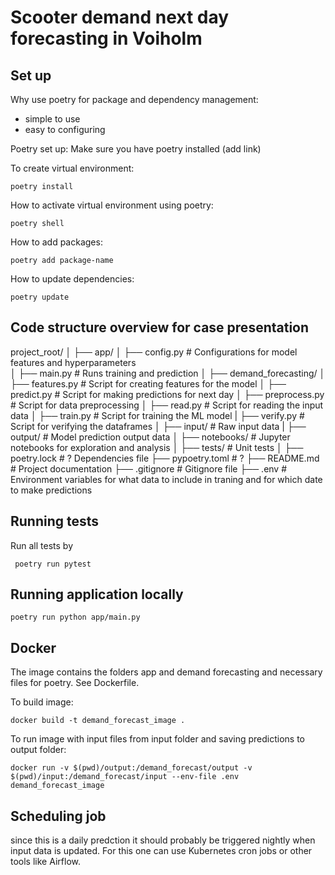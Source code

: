 # Scooter demand next day forecasting in Voiholm

## Set up
Why use poetry for package and dependency management:
- simple to use
- easy to configuring

Poetry set up: 
Make sure you have poetry installed (add link)

To create virtual environment:
```
poetry install
```

How to activate virtual environment using poetry:
```
poetry shell
```

How to add packages:
```
poetry add package-name
```

How to update dependencies: 
```
poetry update 
```

## Code structure overview for case presentation

project_root/
│
├── app/
│   ├── config.py         # Configurations for model features and hyperparameters  
│   ├── main.py           # Runs training and prediction
│
├── demand_forecasting/
│   ├── features.py       # Script for creating features for the model
│   ├── predict.py        # Script for making predictions for next day
│   ├── preprocess.py     # Script for data preprocessing
│   ├── read.py           # Script for reading the input data
│   ├── train.py          # Script for training the ML model
|   ├── verify.py         # Script for verifying the dataframes
│
├── input/                # Raw input data
|
├── output/               # Model prediction output data
│
├── notebooks/            # Jupyter notebooks for exploration and analysis
│
├── tests/                 # Unit tests
│
├── poetry.lock            # ? Dependencies file
├── pypoetry.toml          # ? 
├── README.md              # Project documentation
├── .gitignore             # Gitignore file
├── .env                   # Environment variables for what data to include in traning and for which date to make predictions

## Running tests
Run all tests by
```
 poetry run pytest
```

## Running application locally
```
poetry run python app/main.py
```

## Docker 
The image contains the folders app and demand forecasting and necessary files for poetry. See Dockerfile.

To build image: 
```
docker build -t demand_forecast_image .

```
To run image with input files from input folder and saving predictions to output folder:
```
docker run -v $(pwd)/output:/demand_forecast/output -v $(pwd)/input:/demand_forecast/input --env-file .env demand_forecast_image 
```

## Scheduling job
since this is a daily predction it should probably be triggered nightly when input data is updated. For this one can use Kubernetes cron jobs or other tools like Airflow.
